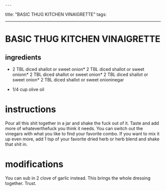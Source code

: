 

	---
title: "BASIC THUG KITCHEN VINAIGRETTE"
tags:

---
# BASIC THUG KITCHEN VINAIGRETTE
## ingredients
* 2 TBL diced shallot or sweet onion* 2 TBL diced shallot or sweet onionn* 2 TBL diced shallot or sweet onion* 2 TBL diced shallot or sweet onion* 2 TBL diced shallot or sweet onioninegar

* 1/4 cup olive oil

# instructions
Pour all this shit together in a jar and shake the fuck out of it. Taste and add more of
whateverthefuck you think it needs. You can switch out the vinegars with what you like to find
your favorite combo. If you want to mix it up even more, add 1 tsp of your favorite dried
herb or herb blend and shake that shit in.

# modifications

You can sub in 2 clove of garlic instead.
 This brings the whole dressing together. Trust.
	
	
